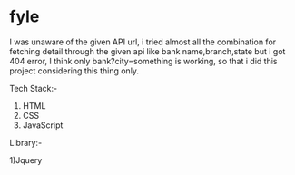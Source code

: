 # fyle

I was unaware of the given API url, i tried almost all the combination for fetching detail through the given api like bank name,branch,state but i got 404 error, I think only bank?city=something is working, so that i did this project considering this thing only.

Tech Stack:-

1) HTML
2) CSS
3) JavaScript

Library:- 

1)Jquery
